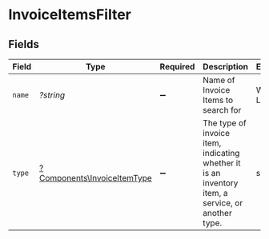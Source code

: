 # InvoiceItemsFilter


## Fields

| Field                                                                                             | Type                                                                                              | Required                                                                                          | Description                                                                                       | Example                                                                                           |
| ------------------------------------------------------------------------------------------------- | ------------------------------------------------------------------------------------------------- | ------------------------------------------------------------------------------------------------- | ------------------------------------------------------------------------------------------------- | ------------------------------------------------------------------------------------------------- |
| `name`                                                                                            | *?string*                                                                                         | :heavy_minus_sign:                                                                                | Name of Invoice Items to search for                                                               | Widgets Large                                                                                     |
| `type`                                                                                            | [?Components\InvoiceItemType](../../Models/Components/InvoiceItemType.md)                         | :heavy_minus_sign:                                                                                | The type of invoice item, indicating whether it is an inventory item, a service, or another type. | service                                                                                           |